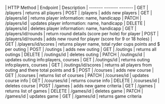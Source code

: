 | HTTP Method	|	Endpoint	        |	Description
| -------         -------                 -------
| GET	        |	/players	        |	returns all players
| POST	        |	/players	        |	adds new players
| GET	        |	/players/id	        |	returns player information: name, handicapp
| PATCH	        |	/players/id	        |	updates player information: name, handicapp
| DELETE	    |	/players/id	        |	deletes player information: name, handicapp
| GET	        |	/players/id/rounds	|	return round details (score per hole) for player
| POST	        |	/players/id/rounds	|	adds new round for player (score for 9 or 18 holes)
| GET	        |	/players/id/scores	|	returns player name, total ryder cups points and $ per outing
| POST	        |	/outings	        |	adds new outing
| GET	        |	/outings	        |	returns all outings
| DELETE	    |	/outings/id	        |	deletes outing
| PATCH	        |	/outings/id	        |	updates outing info:players, courses
| GET	        |	/outings/id	        |	returns outing info:players, courses
| GET	        |	/outings/id/scores	|	returns all players from outing and there total points and $
| POST	        |	/courses	        |	adds new course
| GET	        |	/courses	        |	returns list of courses
| PATCH	        |	/courses/id	        |	updates course info
| GET	        |	/courses/id	        |	returns course info
| DELETE	    |	/courses/id	        |	deletes course
| POST	        |	/games	            |	adds new game criteria
| GET	        |	/games	            |	returns list of games
| DELETE	    |	/games/id	        |	deletes game
| PATCH	        |	/games/id	        |	updates game
| GET	        |	/games/id	        |	returns game criteria
